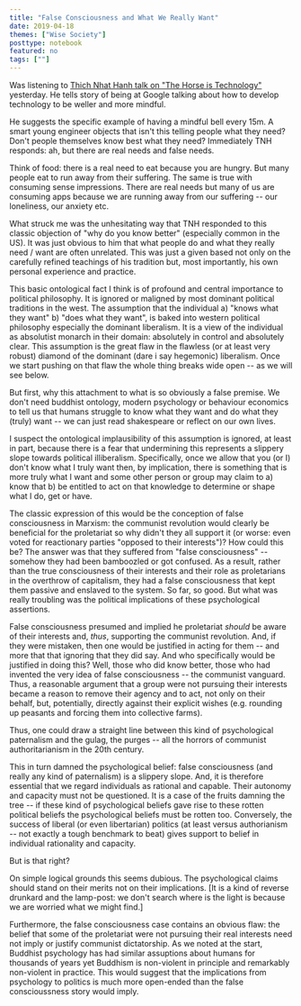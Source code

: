 ```yaml
---
title: "False Consciousness and What We Really Want"
date: 2019-04-18
themes: ["Wise Society"]
posttype: notebook
featured: no
tags: [""]
---
```


Was listening to [Thich Nhat Hanh talk on "The Horse is Technology"](https://www.youtube.com/watch?v=a9GG4JtX8t4) yesterday. He tells story of being at Google talking about how to develop technology to be weller and more mindful.

He suggests the specific example of having a mindful bell every 15m. A smart young engineer objects that isn't this telling people what they need? Don't people themselves know best what they need? Immediately TNH responds: ah, but there are real needs and false needs.

Think of food: there is a real need to eat because you are hungry. But many people eat to run away from their suffering. The same is true with consuming sense impressions. There are real needs but many of us are consuming apps because we are running away from our suffering -- our loneliness, our anxiety etc.

What struck me was the unhesitating way that TNH responded to this classic objection of "why do you know better" (especially common in the US). It was just obvious to him that what people do and what they really need / want are often unrelated. This was just a given based not only on the carefully refined teachings of his tradition but, most importantly, his own personal experience and practice.

This basic ontological fact I think is of profound and central importance to political philosophy. It is ignored or maligned by most dominant political traditions in the west. The assumption that the individual a) "knows what they want" b) "does what they want", is baked into western political philosophy especially the dominant liberalism. It is a view of the individual as absolutist monarch in their domain: absolutely in control and absolutely clear. This assumption is the great flaw in the flawless (or at least very robust) diamond of the dominant (dare i say hegemonic) liberalism. Once we start pushing on that flaw the whole thing breaks wide open -- as we will see below.

But first, why this attachment to what is so obviously a false premise. We don't need buddhist ontology, modern psychology or behaviour economics to tell us that humans struggle to know what they want and do what they (truly) want -- we can just read shakespeare or reflect on our own lives.

I suspect the ontological implausibility of this assumption is ignored, at least in part, because there is a fear that undermining this represents a slippery slope towards political illiberalism. Specifically, once we allow that you (or I) don't know what I truly want then, by implication, there is something that is more truly what I want and some other person or group may claim to a) know that b) be entitled to act on that knowledge to determine or shape what I do, get or have.

The classic expression of this would be the conception of false consciousness in Marxism: the communist revolution would clearly be beneficial for the proletariat so why didn't they all support it (or worse: even voted for reactionary parties "opposed to their interests")? How could this be? The answer was that they suffered from "false consciousness" -- somehow they had been bamboozled or got confused. As a result, rather than the true consciousness of their interests and their role as proletarians in the overthrow of capitalism, they had a false consciousness that kept them passive and enslaved to the system. So far, so good. But what was really troubling was the political implications of these psychological assertions.

False consciousness presumed and implied he proletariat *should* be aware of their interests and, *thus*, supporting the communist revolution. And, if they were mistaken, then one would be justified in acting for them -- and more that that ignoring that they did say. And who specifically would be justified in doing this? Well, those who did know better, those who had invented the very idea of false consciousness -- the communist vanguard. Thus, a reasonable argument that a group were not pursuing their interests became a reason to remove their agency and to act, not only on their behalf, but, potentially, directly against their explicit wishes (e.g. rounding up peasants and forcing them into collective farms).

Thus, one could draw a straight line between this kind of psychological paternalism and the gulag, the purges -- all the horrors of communist authoritarianism in the 20th century.

This in turn damned the psychological belief: false consciousness (and really any kind of paternalism) is a slippery slope. And, it is therefore essential that we regard individuals as rational and capable. Their autonomy and capacity must not be questioned. It is a case of the fruits damning the tree -- if these kind of psychological beliefs gave rise to these rotten political beliefs the psychological beliefs must be rotten too. Conversely, the success of liberal (or even libertarian) politics (at least versus authorianism -- not exactly a tough benchmark to beat) gives support to belief in individual rationality and capacity.

But is that right?

On simple logical grounds this seems dubious. The psychological claims should stand on their merits not on their implications. [It is a kind of reverse drunkard and the lamp-post: we don't search where is the light is because we are worried what we might find.]

Furthermore, the false consciousness case contains an obvious flaw: the belief that some of the proletariat were not pursuing their real interests need not imply or justify communist dictatorship. As we noted at the start, Buddhist psychology has had similar assuptions about humans for thousands of years yet Buddhism is non-violent in principle and remarkably non-violent in practice. This would suggest that the implications from psychology to politics is much more open-ended than the false conscioussness story would imply.
